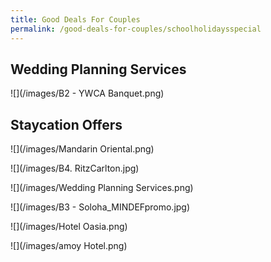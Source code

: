 ```yaml
---
title: Good Deals For Couples
permalink: /good-deals-for-couples/schoolholidaysspecial
---
```

## **Wedding Planning Services**

![](/images/B2 - YWCA Banquet.png)

##  **Staycation Offers**

![](/images/Mandarin Oriental.png)

![](/images/B4. RitzCarlton.jpg)

![](/images/Wedding Planning Services.png)

![](/images/B3 - Soloha_MINDEFpromo.jpg)

![](/images/Hotel Oasia.png)

![](/images/amoy Hotel.png)